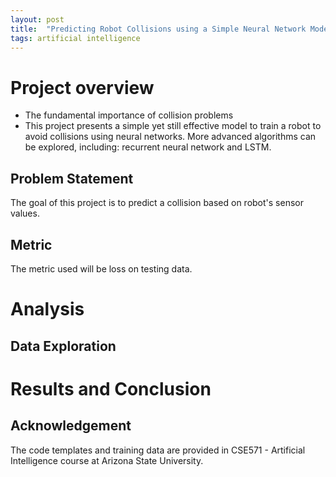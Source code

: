 ```yaml
---
layout: post
title:  "Predicting Robot Collisions using a Simple Neural Network Model"
tags: artificial intelligence
---
```




# Project overview

- The fundamental importance of collision problems
- This project presents a simple yet still effective model to train a robot to avoid collisions using neural networks. More advanced algorithms can be explored, including: recurrent neural network and LSTM.

## Problem Statement 

The goal of this project is to predict a collision based on robot's sensor values. 

## Metric

The metric used will be loss on testing data. 

# Analysis 

## Data Exploration



# Results and Conclusion 





## Acknowledgement

The code templates and training data are provided in CSE571 - Artificial Intelligence course at Arizona State University. 